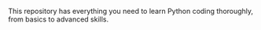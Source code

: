 This repository has everything you need to learn Python coding thoroughly, from basics to advanced skills.